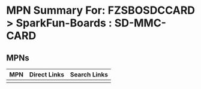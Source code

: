 



# MPN Summary For: FZSBOSDCCARD > SparkFun-Boards : SD-MMC-CARD

## MPNs
  

|MPN|Direct Links|Search Links|
| :--- | :--- | :--- |
||||
